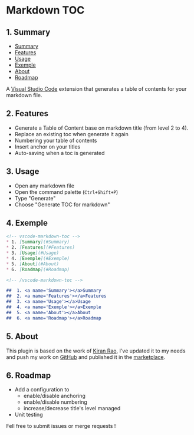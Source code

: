 # Markdown TOC

##  1. <a name='Summary'></a>Summary 

<!-- vscode-markdown-toc -->
* [Summary](#Summary)
* [Features](#Features)
* [Usage](#Usage)
* [Exemple](#Exemple)
* [About](#About)
* [Roadmap](#Roadmap)

<!-- /vscode-markdown-toc -->

A [Visual Studio Code](https://code.visualstudio.com/) extension that generates a table of contents for your markdown file.

##  2. <a name='Features'></a>Features 

* Generate a Table of Content base on markdown title (from level 2 to 4).
* Replace an existing toc when generate it again
* Numbering your table of contents
* Insert anchor on your titles
* Auto-saving when a toc is generated 

##  3. <a name='Usage'></a>Usage

* Open any markdown file
* Open the command palette (`Ctrl+Shift+P`)
* Type "Generate"
* Choose "Generate TOC for markdown"

##  4. <a name='Exemple'></a>Exemple

```markdown
<!-- vscode-markdown-toc -->
* 1. [Summary](#Summary)
* 2. [Features](#Features)
* 3. [Usage](#Usage)
* 4. [Exemple](#Exemple)
* 5. [About](#About)
* 6. [Roadmap](#Roadmap)

<!-- /vscode-markdown-toc -->

##  1. <a name='Summary'></a>Summary 
##  2. <a name='Features'></a>Features 
##  3. <a name='Usage'></a>Usage
##  4. <a name='Exemple'></a>Exemple 
##  5. <a name='About'></a>About
##  6. <a name='Roadmap'></a>Roadmap
```

##  5. <a name='About'></a>About

This plugin is based on the work of [Kiran Rao](https://github.com/curioustechizen/vscode-markdown-toc), I've updated it to my needs and push my work on [GitHub](https://github.com/joffreykern/vscode-markdown-toc) and published it in the [marketplace](https://marketplace.visualstudio.com/items?itemName=joffreykern.markdown-toc). 

##  6. <a name='Roadmap'></a>Roadmap

* Add a configuration to 
    * enable/disable anchoring
    * enable/disable numbering
    * increase/decrease title's level managed 
* Unit testing

Fell free to submit issues or merge requests ! 